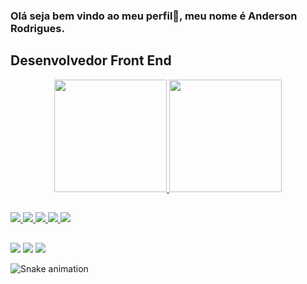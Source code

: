 ### Olá seja bem vindo ao meu perfil👋, meu nome é Anderson  Rodrigues. 
## Desenvolvedor Front End

<div align="center">
  <a href="https://github.com/AndersonRS080">
  <img height="180em" src="https://github-readme-stats.vercel.app/api?username=AndersonRodrigs&show_icons=true&include_all_commits=true&count_private=true&bg_color=131520&icon_color=006ed4&border_color=00a4d6&title_color=fff&text_color=4ed6ff"/>
  <img height="180em" src="https://github-readme-stats.vercel.app/api/top-langs/?username=AndersonRodrigs&layout=compact&langs_count=7&bg_color=131520&border_color=00a4d6&text_color=4ed6ff&title_color=fff"/> 
</div>
 
##

<div style="display: inline_block"<br>
<img src="https://img.shields.io/badge/HTML5-E34F26?style=for-the-badge&logo=html5&logoColor=white">
<img src="https://img.shields.io/badge/CSS3-1572B6?style=for-the-badge&logo=css3&logoColor=white">
<img src="https://img.shields.io/badge/JavaScript-F7DF1E?style=for-the-badge&logo=javascript&logoColor=black">
<img src="https://img.shields.io/badge/jQuery-0769AD?style=for-the-badge&logo=jquery&logoColor=white">
<img src="https://img.shields.io/badge/Git-E34F26?style=for-the-badge&logo=git&logoColor=white">

</div>

          
##

<div> 
    <a href="https://www.linkedin.com/in/anderson-r-souza" target="_blank"><img src="https://img.shields.io/badge/-LinkedIn-%230077B5?style=for-the-badge&logo=linkedin&logoColor=white" target="_blank"></a> 
  <a href="https://www.instagram.com/invites/contact/?i=1ptlfmij9zrtk&utm_content=3fj24kf" target="_blank"><img src="https://img.shields.io/badge/-Instagram-%23E4405F?style=for-the-badge&logo=instagram&logoColor=white" target="_blank"></a>
  <a href = "mailto:anderson.rodriguesouz@gmail.com"><img src="https://img.shields.io/badge/-Gmail-%23333?style=for-the-badge&logo=gmail&logoColor=white" target="_blank"></a>

 
  ![Snake animation](https://github.com/AndersonRodrigs/AndersonRodrigs/blob/output/github-contribution-grid-snake.svg)
 
</div>








<!--
Here are some ideas to get you started:
- 🔭 I’m currently working on ...
- 🌱 I’m currently learning ...
- 👯 I’m looking to collaborate on ...
- 🤔 I’m looking for help with ...
- 💬 Ask me about ...
- 📫 How to reach me: ...
- 😄 Pronouns: ...
- ⚡ Fun fact: ...
-->
